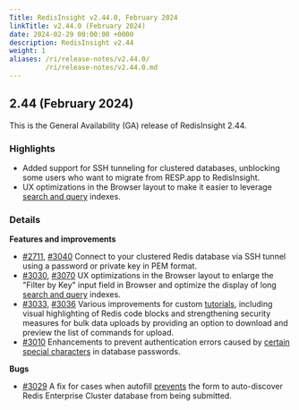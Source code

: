 ```yaml
---
Title: RedisInsight v2.44.0, February 2024
linkTitle: v2.44.0 (February 2024)
date: 2024-02-29 00:00:00 +0000
description: RedisInsight v2.44
weight: 1
aliases: /ri/release-notes/v2.44.0/
         /ri/release-notes/v2.44.0.md
---
```

## 2.44 (February 2024)
This is the General Availability (GA) release of RedisInsight 2.44.

### Highlights
- Added support for SSH tunneling for clustered databases, unblocking some users who want to migrate from RESP.app to RedisInsight.
- UX optimizations in the Browser layout to make it easier to leverage [search and query](https://redis.io/docs/interact/search-and-query/?utm_source=redisinsight&utm_medium=main&utm_campaign=redisinsight_release_notes) indexes.

### Details

**Features and improvements**
- [#2711](https://github.com/RedisInsight/RedisInsight/pull/2711), [#3040](https://github.com/RedisInsight/RedisInsight/pull/3040) Connect to your clustered Redis database via SSH tunnel using a password or private key in PEM format.
- [#3030](https://github.com/RedisInsight/RedisInsight/pull/3030), [#3070](https://github.com/RedisInsight/RedisInsight/pull/3070) UX optimizations in the Browser layout to enlarge the "Filter by Key" input field in Browser and optimize the display of long [search and query](https://redis.io/docs/interact/search-and-query/?utm_source=redisinsight&utm_medium=main&utm_campaign=redisinsight_release_notes) indexes.
- [#3033](https://github.com/RedisInsight/RedisInsight/pull/3033), [#3036](https://github.com/RedisInsight/RedisInsight/pull/3036) Various improvements for custom [tutorials](https://github.com/RedisInsight/Tutorials), including visual highlighting of Redis code blocks and strengthening security measures for bulk data uploads by providing an option to download and preview the list of commands for upload.
- [#3010](https://github.com/RedisInsight/RedisInsight/pull/3010) Enhancements to prevent authentication errors caused by [certain special characters](https://github.com/RedisInsight/RedisInsight/issues/3019) in database passwords. 

**Bugs**
- [#3029](https://github.com/RedisInsight/RedisInsight/pull/3029) A fix for cases when autofill [prevents](https://github.com/RedisInsight/RedisInsight/issues/3026) the form to auto-discover Redis Enterprise Cluster database from being submitted.
